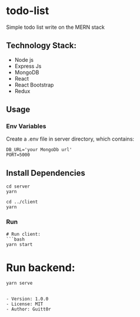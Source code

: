 # todo-list

Simple todo list write on the MERN stack

## Technology Stack:
- Node js
- Express Js
- MongoDB
- React
- React Bootstrap
- Redux

## Usage

### Env Variables

Create a .env file in server directory, which contains:

```
DB_URL='your MongoDb url'
PORT=5000
```

## Install Dependencies

```
cd server
yarn
```

```
cd ../client
yarn
```

### Run

```
# Run client:
```bash
yarn start
```
# Run backend:
```bash
yarn serve
```
```

- Version: 1.0.0
- License: MIT
- Author: Guitt0r
